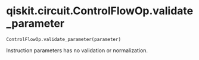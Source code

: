# qiskit.circuit.ControlFlowOp.validate\_parameter

`ControlFlowOp.validate_parameter(parameter)`

Instruction parameters has no validation or normalization.
